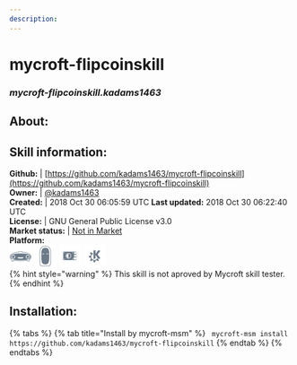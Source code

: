 ```yaml
---    
description:   
---    
```

# mycroft-flipcoinskill  
### _mycroft-flipcoinskill.kadams1463_  
## About:  


## Skill information:  
**Github:** | [https://github.com/kadams1463/mycroft-flipcoinskill](https://github.com/kadams1463/mycroft-flipcoinskill)  
**Owner:** | [@kadams1463](https://github.com/kadams1463)  
**Created:** | 2018 Oct 30 06:05:59 UTC  **Last updated:** 2018 Oct 30 06:22:40 UTC  
**License:** | GNU General Public License v3.0  
**Market status:** | [Not in Market](https://market.mycroft.ai/skill/)  
**Platform:**  
 ![](../.gitbook/assets/mark-1-icon.png)  ![](../.gitbook/assets/mark-2-icon.png)  ![](../.gitbook/assets/picroft-icon.png)  ![](../.gitbook/assets/kde.png)   
{% hint style="warning" %}
This skill is not aproved by Mycroft skill tester.
{% endhint %}
    
## Installation:  
{% tabs %}
{% tab title="Install by mycroft-msm" %}
``` mycroft-msm install https://github.com/kadams1463/mycroft-flipcoinskill```
{% endtab %}
  {% endtabs %}
  
